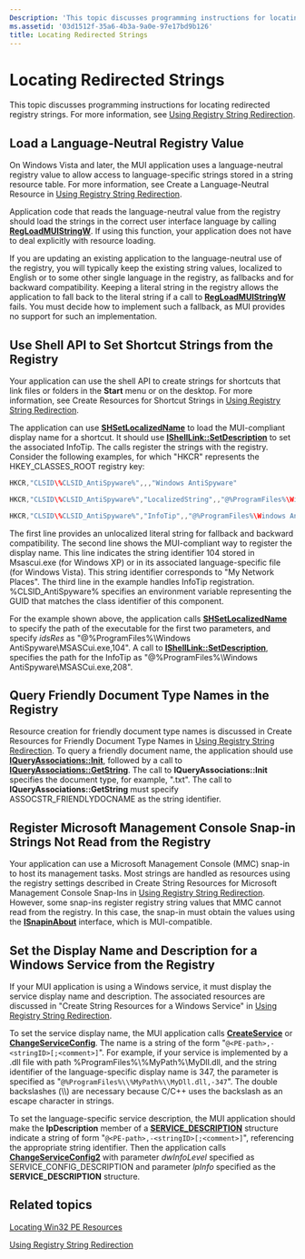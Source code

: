 ```yaml
---
Description: 'This topic discusses programming instructions for locating redirected registry strings. For more information, see Using Registry String Redirection.'
ms.assetid: '03d1512f-35a6-4b3a-9a0e-97e17bd9b126'
title: Locating Redirected Strings
---
```


# Locating Redirected Strings

This topic discusses programming instructions for locating redirected registry strings. For more information, see [Using Registry String Redirection](using-registry-string-redirection.md).

## Load a Language-Neutral Registry Value

On Windows Vista and later, the MUI application uses a language-neutral registry value to allow access to language-specific strings stored in a string resource table. For more information, see Create a Language-Neutral Resource in [Using Registry String Redirection](using-registry-string-redirection.md).

Application code that reads the language-neutral value from the registry should load the strings in the correct user interface language by calling [**RegLoadMUIStringW**](base.regloadmuistring). If using this function, your application does not have to deal explicitly with resource loading.

If you are updating an existing application to the language-neutral use of the registry, you will typically keep the existing string values, localized to English or to some other single language in the registry, as fallbacks and for backward compatibility. Keeping a literal string in the registry allows the application to fall back to the literal string if a call to [**RegLoadMUIStringW**](base.regloadmuistring) fails. You must decide how to implement such a fallback, as MUI provides no support for such an implementation.

## Use Shell API to Set Shortcut Strings from the Registry

Your application can use the shell API to create strings for shortcuts that link files or folders in the **Start** menu or on the desktop. For more information, see Create Resources for Shortcut Strings in [Using Registry String Redirection](using-registry-string-redirection.md).

The application can use [**SHSetLocalizedName**](_shell_SHSetLocalizedName_cpp) to load the MUI-compliant display name for a shortcut. It should use [**IShellLink::SetDescription**](_win32_IShellLink_SetDescription) to set the associated InfoTip. The calls register the strings with the registry. Consider the following examples, for which "HKCR" represents the HKEY\_CLASSES\_ROOT registry key:


```C++
HKCR,"CLSID\%CLSID_AntiSpyware%",,,"Windows AntiSpyware"

HKCR,"CLSID\%CLSID_AntiSpyware%","LocalizedString",,"@%ProgramFiles%\Windows AntiSpyware\MSASCui.exe,-104"

HKCR,"CLSID\%CLSID_AntiSpyware%","InfoTip",,"@%ProgramFiles%\Windows AntiSpyware\MSASCui.exe,-208"
```



The first line provides an unlocalized literal string for fallback and backward compatibility. The second line shows the MUI-compliant way to register the display name. This line indicates the string identifier 104 stored in Msascui.exe (for Windows XP) or in its associated language-specific file (for Windows Vista). This string identifier corresponds to "My Network Places". The third line in the example handles InfoTip registration. %CLSID\_AntiSpyware% specifies an environment variable representing the GUID that matches the class identifier of this component.

For the example shown above, the application calls [**SHSetLocalizedName**](_shell_SHSetLocalizedName_cpp) to specify the path of the executable for the first two parameters, and specify *idsRes* as "@%ProgramFiles%\\Windows AntiSpyware\\MSASCui.exe,104". A call to [**IShellLink::SetDescription**](_win32_IShellLink_SetDescription), specifies the path for the InfoTip as "@%ProgramFiles%\\Windows AntiSpyware\\MSASCui.exe,208".

## Query Friendly Document Type Names in the Registry

Resource creation for friendly document type names is discussed in Create Resources for Friendly Document Type Names in [Using Registry String Redirection](using-registry-string-redirection.md). To query a friendly document name, the application should use [**IQueryAssociations::Init**](shell.IQueryAssociations_Init), followed by a call to [**IQueryAssociations::GetString**](shell.IQueryAssociations_GetString). The call to **IQueryAssociations::Init** specifies the document type, for example, ".txt". The call to **IQueryAssociations::GetString** must specify ASSOCSTR\_FRIENDLYDOCNAME as the string identifier.

## Register Microsoft Management Console Snap-in Strings Not Read from the Registry

Your application can use a Microsoft Management Console (MMC) snap-in to host its management tasks. Most strings are handled as resources using the registry settings described in Create String Resources for Microsoft Management Console Snap-Ins in [Using Registry String Redirection](using-registry-string-redirection.md). However, some snap-ins register registry string values that MMC cannot read from the registry. In this case, the snap-in must obtain the values using the [**ISnapinAbout**](mmc.isnapinabout) interface, which is MUI-compatible.

## Set the Display Name and Description for a Windows Service from the Registry

If your MUI application is using a Windows service, it must display the service display name and description. The associated resources are discussed in "Create String Resources for a Windows Service" in [Using Registry String Redirection](using-registry-string-redirection.md).

To set the service display name, the MUI application calls [**CreateService**](base.createservice) or [**ChangeServiceConfig**](base.changeserviceconfig). The name is a string of the form "`@<PE-path>,-<stringID>[;<comment>]`". For example, if your service is implemented by a .dll file with path %ProgramFiles%\\%MyPath%\\MyDll.dll, and the string identifier of the language-specific display name is 347, the parameter is specified as "`@%ProgramFiles%\\%MyPath%\\MyDll.dll,-347`". The double backslashes (\\\\) are necessary because C/C++ uses the backslash as an escape character in strings.

To set the language-specific service description, the MUI application should make the **lpDescription** member of a [**SERVICE\_DESCRIPTION**](base.service_description_str) structure indicate a string of form "`@<PE-path>,-<stringID>[;<comment>]`", referencing the appropriate string identifier. Then the application calls [**ChangeServiceConfig2**](base.changeserviceconfig2) with parameter *dwInfoLevel* specified as SERVICE\_CONFIG\_DESCRIPTION and parameter *lpInfo* specified as the **SERVICE\_DESCRIPTION** structure.

## Related topics

<dl> <dt>

[Locating Win32 PE Resources](locating-win32-pe-resources.md)
</dt> <dt>

[Using Registry String Redirection](using-registry-string-redirection.md)
</dt> </dl>

 

 



